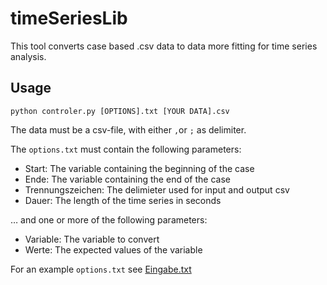 # timeSeriesLib

This tool converts case based .csv data to data more fitting for time series analysis.

## Usage

`python controler.py [OPTIONS].txt [YOUR DATA].csv`

The data must be a csv-file, with either `,`or `;` as delimiter.

The `options.txt` must contain the following parameters:

- Start: The variable containing the beginning of the case
- Ende: The variable containing the end of the case
- Trennungszeichen: The delimieter used for input and output csv
- Dauer: The length of the time series in seconds

… and one or more of the following parameters:

- Variable: The variable to convert
- Werte: The expected values of the variable

For an example `options.txt` see [Eingabe.txt](Eingabe.txt)
